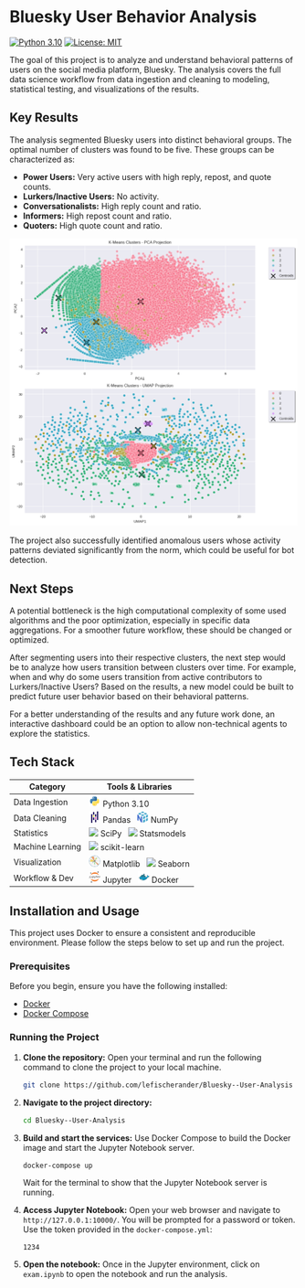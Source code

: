 # Bluesky User Behavior Analysis  
[![Python 3.10][badge-py]][py-url] [![License: MIT][badge-mit]][license-url]  

[badge-py]: https://img.shields.io/badge/Python-3.10-blue  
[badge-mit]: https://img.shields.io/badge/License-MIT-lightgrey  
[py-url]: https://www.python.org  
[license-url]: https://opensource.org/licenses/MIT  

The goal of this project is to analyze and understand behavioral patterns of users on the social media platform, Bluesky. The analysis covers the full data science workflow from data ingestion and cleaning to modeling, statistical testing, and visualizations of the results. 

## Key Results
The analysis segmented Bluesky users into distinct behavioral groups. The optimal number of clusters was found to be five. These groups can be characterized as:

-   **Power Users:** Very active users with high reply, repost, and quote counts.
-   **Lurkers/Inactive Users:** No activity.
-   **Conversationalists:** High reply count and ratio.
-   **Informers:** High repost count and ratio.
-   **Quoters:** High quote count and ratio.

![Cluster Analysis](images/user_cluster.png)

The project also successfully identified anomalous users whose activity patterns deviated significantly from the norm, which could be useful for bot detection.

## Next Steps

A potential bottleneck is the high computational complexity of some used algorithms and the poor optimization, especially in specific data aggregations. For a smoother future workflow, these should be changed or optimized.

After segmenting users into their respective clusters, the next step would be to analyze how users transition between clusters over time. For example, when and why do some users transition from active contributors to Lurkers/Inactive Users? Based on the results, a new model could be built to predict future user behavior based on their behavioral patterns.  

For a better understanding of the results and any future work done, an interactive dashboard could be an option to allow non-technical agents to explore the statistics. 

## Tech Stack

| Category         | Tools & Libraries                                                                                                                                                                                                 |
|------------------|---------------------------------------------------------------------------------------------------------------------------------------------------------------------------------------------------------------------|
| Data Ingestion   | <img src="https://raw.githubusercontent.com/devicons/devicon/master/icons/python/python-original.svg" width="20" /> Python 3.10   |
| Data Cleaning    | <img src="https://raw.githubusercontent.com/devicons/devicon/master/icons/pandas/pandas-original.svg" width="20" /> Pandas &nbsp; <img src="https://raw.githubusercontent.com/devicons/devicon/master/icons/numpy/numpy-original.svg" width="20" /> NumPy             |
| Statistics       | <img width="20" src="https://github.com/user-attachments/assets/cb874f34-3529-4300-a225-7299f677d333" /> SciPy  &nbsp; <img width="20" src="https://github.com/user-attachments/assets/0196fb57-b0a4-466d-9554-f2817176a9f5" /> Statsmodels |
| Machine Learning | <img width="20" src="https://github.com/user-attachments/assets/2221a83a-553d-4d60-8204-850649615ec5" /> scikit-learn |
| Visualization    | <img src="https://raw.githubusercontent.com/devicons/devicon/master/icons/matplotlib/matplotlib-original.svg" width="20" /> Matplotlib &nbsp; <img width="20" src="https://github.com/user-attachments/assets/e7bb7247-5b84-40f0-a4ea-e88aad57bf2b" /> Seaborn |
| Workflow & Dev   | <img src="https://raw.githubusercontent.com/devicons/devicon/master/icons/jupyter/jupyter-original-wordmark.svg" width="20" /> Jupyter &nbsp; <img src="https://raw.githubusercontent.com/devicons/devicon/master/icons/docker/docker-original.svg" width="20" /> Docker |

## Installation and Usage

This project uses Docker to ensure a consistent and reproducible environment. Please follow the steps below to set up and run the project.

### Prerequisites

Before you begin, ensure you have the following installed:
- [Docker](https://docs.docker.com/get-docker/)
- [Docker Compose](https://docs.docker.com/compose/install/)

### Running the Project

1.  **Clone the repository:**
    Open your terminal and run the following command to clone the project to your local machine.
    ````sh
    git clone https://github.com/lefischerander/Bluesky--User-Analysis
    ````

2.  **Navigate to the project directory:**
    ````sh
    cd Bluesky--User-Analysis
    ````

3.  **Build and start the services:**
    Use Docker Compose to build the Docker image and start the Jupyter Notebook server.
    ````sh
    docker-compose up
    ````
    Wait for the terminal to show that the Jupyter Notebook server is running.

4.  **Access Jupyter Notebook:**
    Open your web browser and navigate to `http://127.0.0.1:10000/`. You will be prompted for a password or token. Use the token provided in the `docker-compose.yml`:
    ````
    1234
    ````

5.  **Open the notebook:**
    Once in the Jupyter environment, click on `exam.ipynb` to open the notebook and run the analysis.
